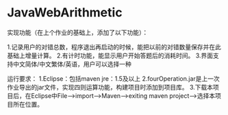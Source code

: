 ﻿# JavaWebArithmetic

实现功能（在上个作业的基础上，添加了以下功能）：

1.记录用户的对错总数，程序退出再启动的时候，能把以前的对错数量保存并在此基础上增量计算。
2.有计时功能，能显示用户开始答题后的消耗时间。
3.界面支持中文简体/中文繁体/英语，用户可以选择一种

运行要求：
1.Eclipse：包括maven
  jre：1.5及以上
2.fourOperation.jar是上一次作业导出的jar文件，实现四则运算功能，构建项目时添加到项目库。
3.下载本项目后，在Eclipse中File—>import—>Maven—>exiting maven project—>选择本项目所在位置。


 

